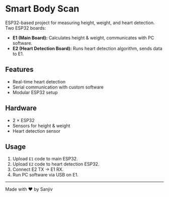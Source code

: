# Smart Body Scan

ESP32-based project for measuring height, weight, and heart detection.  
Two ESP32 boards:
- **E1 (Main Board):** Calculates height & weight, communicates with PC software.
- **E2 (Heart Detection Board):** Runs heart detection algorithm, sends data to E1.

## Features
- Real-time heart detection
- Serial communication with custom software
- Modular ESP32 setup

## Hardware
- 2 × ESP32
- Sensors for height & weight
- Heart detection sensor

## Usage
1. Upload `E1` code to main ESP32.
2. Upload `E2` code to heart detection ESP32.
3. Connect E2 TX → E1 RX.
4. Run PC software via USB on E1.

---
Made with ❤️ by Sanjiv
